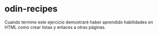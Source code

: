 # odin-recipes
Cuando termine este ejercicio demostraré haber aprendido habilidades en HTML como crear listas y enlaces a otras páginas.